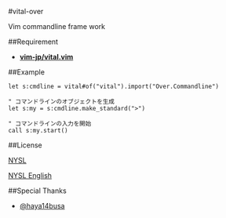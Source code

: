 #vital-over

Vim commandline frame work


##Requirement

* __[vim-jp/vital.vim](https://github.com/vim-jp/vital.vim)__


##Example

```vim
let s:cmdline = vital#of("vital").import("Over.Commandline")

" コマンドラインのオブジェクトを生成
let s:my = s:cmdline.make_standard(">")

" コマンドラインの入力を開始
call s:my.start()
```


##License

[NYSL](http://www.kmonos.net/nysl/)

[NYSL English](http://www.kmonos.net/nysl/index.en.html)


##Special Thanks

* [@haya14busa](https://github.com/haya14busa)



